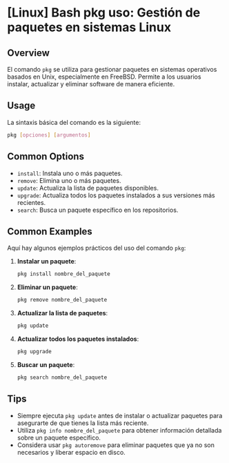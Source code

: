# [Linux] Bash pkg uso: Gestión de paquetes en sistemas Linux

## Overview
El comando `pkg` se utiliza para gestionar paquetes en sistemas operativos basados en Unix, especialmente en FreeBSD. Permite a los usuarios instalar, actualizar y eliminar software de manera eficiente.

## Usage
La sintaxis básica del comando es la siguiente:

```bash
pkg [opciones] [argumentos]
```

## Common Options
- `install`: Instala uno o más paquetes.
- `remove`: Elimina uno o más paquetes.
- `update`: Actualiza la lista de paquetes disponibles.
- `upgrade`: Actualiza todos los paquetes instalados a sus versiones más recientes.
- `search`: Busca un paquete específico en los repositorios.

## Common Examples
Aquí hay algunos ejemplos prácticos del uso del comando `pkg`:

1. **Instalar un paquete**:
   ```bash
   pkg install nombre_del_paquete
   ```

2. **Eliminar un paquete**:
   ```bash
   pkg remove nombre_del_paquete
   ```

3. **Actualizar la lista de paquetes**:
   ```bash
   pkg update
   ```

4. **Actualizar todos los paquetes instalados**:
   ```bash
   pkg upgrade
   ```

5. **Buscar un paquete**:
   ```bash
   pkg search nombre_del_paquete
   ```

## Tips
- Siempre ejecuta `pkg update` antes de instalar o actualizar paquetes para asegurarte de que tienes la lista más reciente.
- Utiliza `pkg info nombre_del_paquete` para obtener información detallada sobre un paquete específico.
- Considera usar `pkg autoremove` para eliminar paquetes que ya no son necesarios y liberar espacio en disco.